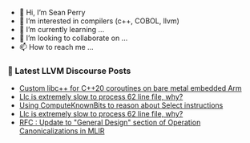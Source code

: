 - 👋 Hi, I’m Sean Perry
- 👀 I’m interested in compilers (c++, COBOL, llvm)
- 🌱 I’m currently learning ...
- 💞️ I’m looking to collaborate on ...
- 📫 How to reach me ...

<!---
s66perry/s66perry is a ✨ special ✨ repository because its `README.md` (this file) appears on your GitHub profile.
You can click the Preview link to take a look at your changes.
--->
### 📕 Latest LLVM Discourse Posts

<!-- DISCOURSE-LLVM:START -->
- [Custom libc++ for C++20 coroutines on bare metal embedded Arm](https://discourse.llvm.org/t/custom-libc-for-c-20-coroutines-on-bare-metal-embedded-arm/78110#post_3)
- [Llc is extremely slow to process 62 line file, why?](https://discourse.llvm.org/t/llc-is-extremely-slow-to-process-62-line-file-why/79468#post_10)
- [Using ComputeKnownBits to reason about Select instructions](https://discourse.llvm.org/t/using-computeknownbits-to-reason-about-select-instructions/79481#post_1)
- [Llc is extremely slow to process 62 line file, why?](https://discourse.llvm.org/t/llc-is-extremely-slow-to-process-62-line-file-why/79468#post_9)
- [RFC : Update to &quot;General Design&quot; section of Operation Canonicalizations in MLIR](https://discourse.llvm.org/t/rfc-update-to-general-design-section-of-operation-canonicalizations-in-mlir/79355?page=2#post_23)
<!-- DISCOURSE-LLVM:END -->
